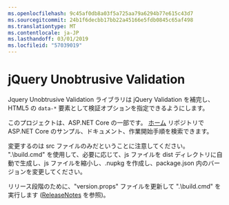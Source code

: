 ```yaml
---
ms.openlocfilehash: 9c45af0db8a03f5a725aa79a6294b77e615c43d7
ms.sourcegitcommit: 24b1f6decbb17bb22a45166e5fdb0845c65af498
ms.translationtype: MT
ms.contentlocale: ja-JP
ms.lasthandoff: 03/01/2019
ms.locfileid: "57039019"
---
```

<a name="jquery-unobtrusive-validation"></a>jQuery Unobtrusive Validation
=============================

Jquery Unobtrusive Validation ライブラリは jQuery Validation を補完し、HTML5 の `data-*` 要素として検証オプションを指定できるようにします。

このプロジェクトは、ASP.NET Core の一部です。 [ホーム](https://github.com/aspnet/home) リポジトリで ASP.NET Core のサンプル、ドキュメント、作業開始手順を検索できます。

変更するのは src ファイルのみだということに注意してください。 ".\build.cmd" を使用して、必要に応じて、js ファイルを dist ディレクトリに自動で生成し、js ファイルを縮小し、.nupkg を作成し、package.json 内のバージョンを変更してください。

リリース段階のために、"version.props" ファイルを更新して ".\build.cmd" を実行します ([ReleaseNotes](https://github.com/aspnet/jquery-validation-unobtrusive/wiki/Release-checklist) を参照)。
